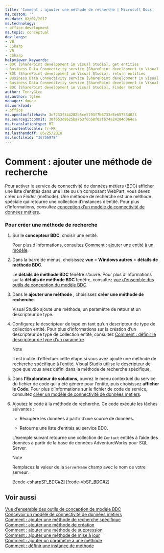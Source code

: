 ```yaml
---
title: 'Comment : ajouter une méthode de recherche | Microsoft Docs'
ms.custom: ''
ms.date: 02/02/2017
ms.technology:
- office-development
ms.topic: conceptual
dev_langs:
- VB
- CSharp
- VB
- CSharp
helpviewer_keywords:
- BDC [SharePoint development in Visual Studio], get entities
- Business Data Connectivity service [SharePoint development in Visual Studio], return entities
- BDC [SharePoint development in Visual Studio], return entities
- Business Data Connectivity service [SharePoint development in Visual Studio], Finder method
- Business Data Connectivity service [SharePoint development in Visual Studio], get entities
- BDC [SharePoint development in Visual Studio], Finder method
author: TerryGLee
ms.author: tglee
manager: douge
ms.workload:
- office
ms.openlocfilehash: 3c7233f344282b5ce5793f7b6733e5e657534023
ms.sourcegitcommit: 30f653d9625ba763f6b58f02fb74a24204d064ea
ms.translationtype: MT
ms.contentlocale: fr-FR
ms.lasthandoff: 06/25/2018
ms.locfileid: "36756978"
---
```

# <a name="how-to-add-a-finder-method"></a>Comment : ajouter une méthode de recherche
  Pour activer le service de connectivité de données métiers (BDC) afficher une liste d’entités dans une liste ou un composant WebPart, vous devez créer un *Finder* (méthode). Une méthode de recherche est une méthode spéciale qui retourne une collection d’instances d’entité. Pour plus d’informations, consultez [conception d’un modèle de connectivité de données métiers](../sharepoint/designing-a-business-data-connectivity-model.md).  
  
### <a name="to-create-a-finder-method"></a>Pour créer une méthode de recherche  
  
1.  Sur le **concepteur BDC**, choisir une entité.  
  
     Pour plus d’informations, consultez [Comment : ajouter une entité à un modèle](../sharepoint/how-to-add-an-entity-to-a-model.md).  
  
2.  Dans la barre de menus, choisissez **vue** > **Windows autres** > **détails de méthode BDC**.  
  
     Le **détails de méthode BDC** fenêtre s’ouvre. Pour plus d’informations sur la **détails de méthode BDC** fenêtre, consultez [vue d’ensemble des outils de conception du modèle BDC](../sharepoint/bdc-model-design-tools-overview.md).  
  
3.  Dans le **ajouter une méthode** , choisissez **créer une méthode de recherche**.  
  
     Visual Studio ajoute une méthode, un paramètre de retour et un descripteur de type.  
  
4.  Configurez le descripteur de type en tant qu’un descripteur de type de collection entité. Pour plus d’informations sur la création d’un descripteur de type de collection entité, consultez [Comment : définir le descripteur de type d’un paramètre](../sharepoint/how-to-define-the-type-descriptor-of-a-parameter.md).  
  
    > [!NOTE]  
    >  Il est inutile d’effectuer cette étape si vous avez ajouté une méthode de recherche spécifique à l’entité. Visual Studio utilise le descripteur de type que vous avez défini dans la méthode de recherche spécifique.  
  
5.  Dans **l’Explorateur de solutions**, ouvrez le menu contextuel du service du fichier de code qui a été généré pour l’entité, puis choisissez **afficher le Code**. Pour plus d’informations sur le fichier de code de service, consultez [créer un modèle de connectivité de données métiers](../sharepoint/creating-a-business-data-connectivity-model.md).  
  
6.  Ajoutez le code à la méthode de recherche. Ce code exécute les tâches suivantes :  
  
    -   Récupère les données à partir d’une source de données.  
  
    -   Retourne une liste d’entités au service BDC.  
  
     L’exemple suivant retourne une collection de `Contact` entités à l’aide des données à partir de la base de données AdventureWorks pour SQL Server.  
  
    > [!NOTE]  
    >  Remplacez la valeur de la `ServerName` champ avec le nom de votre serveur.  
  
     [!code-csharp[SP_BDC#2](../sharepoint/codesnippet/CSharp/SP_BDC/bdcmodel1/contactservice.cs#2)]
     [!code-vb[SP_BDC#2](../sharepoint/codesnippet/VisualBasic/sp_bdc/bdcmodel1/contactservice.vb#2)]  
  
## <a name="see-also"></a>Voir aussi
 [Vue d’ensemble des outils de conception de modèle BDC](../sharepoint/bdc-model-design-tools-overview.md)   
 [Concevoir un modèle de connectivité de données métiers](../sharepoint/designing-a-business-data-connectivity-model.md)   
 [Comment : ajouter une méthode de recherche spécifique](../sharepoint/how-to-add-a-specific-finder-method.md)   
 [Comment : ajouter une méthode de création](../sharepoint/how-to-add-a-creator-method.md)   
 [Comment : ajouter une méthode de suppression](../sharepoint/how-to-add-a-deleter-method.md)   
 [Comment : ajouter une méthode de mise à jour](../sharepoint/how-to-add-an-updater-method.md)   
 [Comment : ajouter un paramètre à une méthode](../sharepoint/how-to-add-a-parameter-to-a-method.md)   
 [Comment : définir une instance de méthode](../sharepoint/how-to-define-a-method-instance.md)  
  
  
